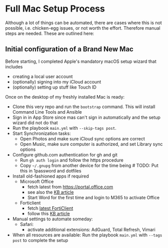 # Full Mac Setup Process

Although a lot of things can be automated, there are cases where this is not
possible, i.e. chicken-egg issues, or not worth the effort. Therefore manual steps
are needed. These are outlined here:

## Initial configuration of a Brand New Mac

Before starting, I completed Apple's mandatory macOS setup wizard that includes

- creating a local user account
- (optionally) signing into my iCloud account
- (optionally) setting up stuff like Touch ID

Once on the desktop of my freshly installed Mac is ready:

- Clone this very repo and run the `bootstrap` command. This will install Command Line Tools and Ansible
- Sign in in App Store since mas can't sign in automatically and the setup wizard did not do that
- Run the playbook `main.yml` with `--skip-tags post`.
- Start Synchronization tasks:
  - Open Photos and make sure iCloud sync options are correct
  - Open Music, make sure computer is authorized, and set Library sync options
- Configure github.com authentication for gh and git
  - Run `gh auth login` and follow the https procedure
  - Copy `~/.gnupg` from another device for the time being # TODO: Put this in 1password and dotfiles
- Install old-fashioned apps if required
  - Microsoft Office
      - fetch latest from https://portal.office.com
      - see also the [KB article](https://serviceportal.unibe.ch/sp?id=kb_article_view&sys_kb_id=b0d605bedb50901078ed3e482296199e)
      - Start Word for the first time and login to M365 to activate Office
  - Forticlient
    - fetch [latest FortiClient](https://secdl.unibe.ch/FortiClientVPNSetup-MacOSX-current.dmg)
    - follow this [KB article](https://serviceportal.unibe.ch/sp?id=kb_article_view&sys_kb_id=3f0029691b005050134ddc6a9b4bcb26)
- Manual settings to automate someday:
  - Safari:
    - activate additional extensions: AdGuard, Total Refresh, Vimari
- When all resources are available: Run the playbook `main.yml` with `--tags post` to complete the setup
